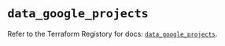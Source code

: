 # `data_google_projects`

Refer to the Terraform Registory for docs: [`data_google_projects`](https://registry.terraform.io/providers/hashicorp/google-beta/4.72.0/docs/data-sources/google_projects).
